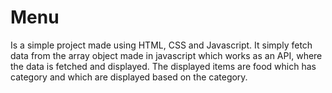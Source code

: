 # Menu
Is a simple project made using HTML, CSS and Javascript. It simply fetch data from the array object made in javascript which works as an API, where the data is fetched and 
displayed. The displayed items are food which has category and which are displayed based on the category. 
